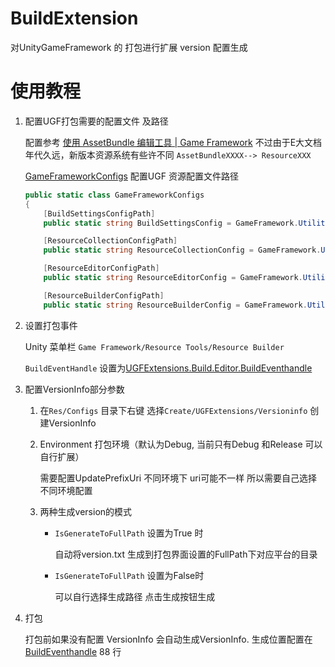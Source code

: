 # BuildExtension

对UnityGameFramework 的 打包进行扩展  version 配置生成

# 使用教程

1. 配置UGF打包需要的配置文件 及路径

   配置参考 [使用 AssetBundle 编辑工具 | Game Framework](https://gameframework.cn/uncategorized/使用-assetbundle-编辑器/)  不过由于E大文档年代久远，新版本资源系统有些许不同   `AssetBundleXXXX--> ResourceXXX `  

   [GameFrameworkConfigs](./Editor/GameFrameworkConfigs.cs) 配置UGF 资源配置文件路径

   ```csharp
   public static class GameFrameworkConfigs
   {
       [BuildSettingsConfigPath]
       public static string BuildSettingsConfig = GameFramework.Utility.Path.GetRegularPath(Path.Combine(Application.dataPath, "Res/Configs/BuildSettings.xml"));
   
       [ResourceCollectionConfigPath]
       public static string ResourceCollectionConfig = GameFramework.Utility.Path.GetRegularPath(Path.Combine(Application.dataPath, "Res/Configs/ResourceCollection.xml"));
   
       [ResourceEditorConfigPath]
       public static string ResourceEditorConfig = GameFramework.Utility.Path.GetRegularPath(Path.Combine(Application.dataPath, "Res/Configs/ResourceEditor.xml"));
   
       [ResourceBuilderConfigPath]
       public static string ResourceBuilderConfig = GameFramework.Utility.Path.GetRegularPath(Path.Combine(Application.dataPath, "Res/Configs/ResourceBuilder.xml"));
   ```

2. 设置打包事件

   Unity 菜单栏 `Game Framework/Resource Tools/Resource Builder`

   `BuildEventHandle` 设置为[UGFExtensions.Build.Editor.BuildEventhandle](./Editor/BuildEventhandle.cs) 

3. 配置VersionInfo部分参数

   1. 在`Res/Configs` 目录下右键 选择`Create/UGFExtensions/Versioninfo` 创建VersionInfo

   2. Environment   打包环境（默认为Debug, 当前只有Debug 和Release  可以自行扩展）

      需要配置UpdatePrefixUri  不同环境下 uri可能不一样 所以需要自己选择不同环境配置

   3. 两种生成version的模式 

      * `IsGenerateToFullPath`  设置为True 时 

        自动将version.txt 生成到打包界面设置的FullPath下对应平台的目录

      * `IsGenerateToFullPath`  设置为False时

        可以自行选择生成路径 点击生成按钮生成

4. 打包

   打包前如果没有配置 VersionInfo 会自动生成VersionInfo.  生成位置配置在 [BuildEventhandle](./Editor/BuildEventhandle.cs)  88 行
